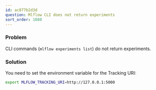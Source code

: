 ```yaml
---
id: ac877b2d3d
question: Mlflow CLI does not return experiments
sort_order: 1080
---
```


### Problem
CLI commands (`mlflow experiments list`) do not return experiments.

### Solution
You need to set the environment variable for the Tracking URI:

```bash
export MLFLOW_TRACKING_URI=http://127.0.0.1:5000
```